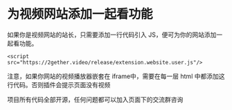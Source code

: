 # 为视频网站添加一起看功能

如果你是视频网站的站长，只需要添加一行代码引入 JS，便可为你的网站添加一起看功能。


`<script src="https://2gether.video/release/extension.website.user.js"/>`

注意，如果你网站的视频播放器嵌套在 iframe中，需要在每一层 html 中都添加这行代码。否则插件会提示页面没有视频

项目所有代码全部开源，任何问题都可以加入页面下的交流群咨询
